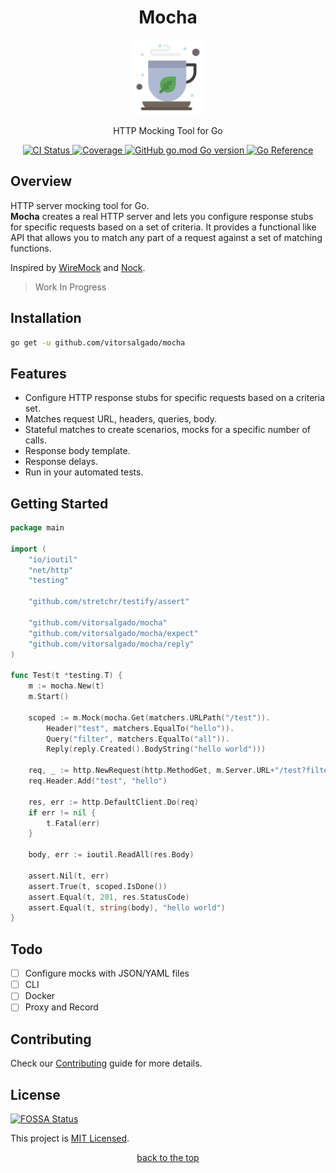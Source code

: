 <h1 id="mocha-top" align="center">Mocha</h1>

<div align="center">
    <a href="#"><img src="logo.png" width="120px" alt="Mocha Logo"></a>
    <p align="center">
        HTTP Mocking Tool for Go
        <br />
    </p>
    <div>
      <a href="https://github.com/vitorsalgado/mocha/actions/workflows/ci.yml">
        <img src="https://github.com/vitorsalgado/mocha/actions/workflows/ci.yml/badge.svg" alt="CI Status" />
      </a>
      <a href="https://codecov.io/gh/vitorsalgado/mocha">
        <img src="https://codecov.io/gh/vitorsalgado/mocha/branch/main/graph/badge.svg?token=XOFUV52P31" alt="Coverage"/>
      </a>
      <a href="#">
        <img alt="GitHub go.mod Go version" src="https://img.shields.io/github/go-mod/go-version/vitorsalgado/mocha">
      </a>
      <a href="https://pkg.go.dev/github.com/vitorsalgado/mocha">
        <img src="https://pkg.go.dev/badge/github.com/vitorsalgado/mocha.svg" alt="Go Reference">
      </a>
    </div>
</div>

## Overview

HTTP server mocking tool for Go.  
**Mocha** creates a real HTTP server and lets you configure response stubs for specific requests based on a set of
criteria. It provides a functional like API that allows you to match any part of a request against a set of matching
functions.

Inspired by [WireMock](https://github.com/wiremock/wiremock) and [Nock](https://github.com/nock/nock).

> Work In Progress

## Installation

```bash
go get -u github.com/vitorsalgado/mocha
```

## Features

- Configure HTTP response stubs for specific requests based on a criteria set.
- Matches request URL, headers, queries, body.
- Stateful matches to create scenarios, mocks for a specific number of calls.
- Response body template.
- Response delays.
- Run in your automated tests.

## Getting Started

```go
package main

import (
	"io/ioutil"
	"net/http"
	"testing"

	"github.com/stretchr/testify/assert"

	"github.com/vitorsalgado/mocha"
	"github.com/vitorsalgado/mocha/expect"
	"github.com/vitorsalgado/mocha/reply"
)

func Test(t *testing.T) {
	m := mocha.New(t)
	m.Start()

	scoped := m.Mock(mocha.Get(matchers.URLPath("/test")).
		Header("test", matchers.EqualTo("hello")).
		Query("filter", matchers.EqualTo("all")).
		Reply(reply.Created().BodyString("hello world")))

	req, _ := http.NewRequest(http.MethodGet, m.Server.URL+"/test?filter=all", nil)
	req.Header.Add("test", "hello")

	res, err := http.DefaultClient.Do(req)
	if err != nil {
		t.Fatal(err)
	}

	body, err := ioutil.ReadAll(res.Body)

	assert.Nil(t, err)
	assert.True(t, scoped.IsDone())
	assert.Equal(t, 201, res.StatusCode)
	assert.Equal(t, string(body), "hello world")
}

```

## Todo

- [ ] Configure mocks with JSON/YAML files
- [ ] CLI
- [ ] Docker
- [ ] Proxy and Record

## Contributing

Check our [Contributing](CONTRIBUTING.md) guide for more details.

## License

[![FOSSA Status](https://app.fossa.com/api/projects/git%2Bgithub.com%2Fvitorsalgado%2Fmocha.svg?type=shield)](https://app.fossa.com/projects/git%2Bgithub.com%2Fvitorsalgado%2Fmocha?ref=badge_shield)

This project is [MIT Licensed](LICENSE).

<p align="center"><a href="#mocha-top">back to the top</a></p>
